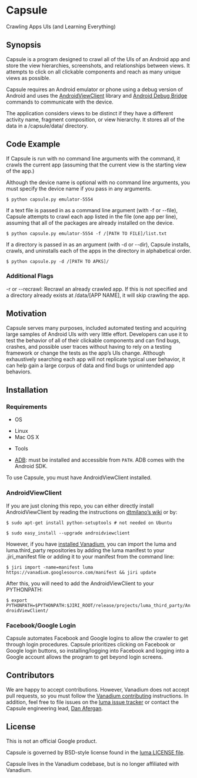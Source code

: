 # Capsule

Crawling Apps UIs (and Learning Everything)

## Synopsis

Capsule is a program designed to crawl all of the UIs of an Android app and
store the view hierarchies, screenshots, and relationships between views. It
attempts to click on all clickable components and reach as many unique views as
possible.

Capsule requires an Android emulator or phone using a debug version of Android
and uses the
[AndroidViewClient](https://github.com/dtmilano/AndroidViewClient) library and
[Android Debug Bridge](https://developer.android.com/studio/command-line/adb.html)
commands to communicate with the device.

The application considers views to be distinct if they have a different activity
name, fragment composition, or view hierarchy. It stores all of the data in
a /capsule/data/ directory.


## Code Example

If Capsule is run with no command line arguments with the command, it crawls the
current app (assuming that the current view is the starting view of the app.)

Although the device name is optional with no command line arguments, you must
specify the device name if you pass in any arguments.

```$ python capsule.py emulator-5554```

If a text file is passed in as a command line argument (with -f or --file),
Capsule attempts to crawl each app listed in the file (one app per line),
assuming that all of the packages are already installed on the device.

```$ python capsule.py emulator-5554 -f /[PATH TO FILE]/list.txt```

If a directory is passed in as an argument (with -d or --dir), Capsule installs,
crawls, and uninstalls each of the apps in the directory in alphabetical order.

```$ python capsule.py -d /[PATH TO APKS]/```

### Additional Flags
-r or --recrawl: Recrawl an already crawled app. If this is not specified and a
directory already exists at /data/[APP NAME], it will skip crawling the app.

## Motivation

Capsule serves many purposes, included automated testing and acquiring large
samples of Android UIs with very little effort. Developers can use it to test
the behavior of all of their clickable components and can find bugs, crashes,
and possible user traces without having to rely on a testing framework or change
the tests as the app’s UIs change. Although exhaustively searching each app will
not replicate typical user behavior, it can help gain a large corpus of data and
find bugs or unintended app behaviors.

## Installation

### Requirements

* OS
 - Linux
 - Mac OS X
* Tools
 - [ADB](http://developer.android.com/tools/help/adb.html): must be
installed and accessible from `PATH`. ADB comes with the Android SDK.

To use Capsule, you must have AndroidViewClient installed.

### AndroidViewClient
If you are just cloning this repo, you can either directly install
AndroidViewClient by reading the instructions on
[dtmilano’s wiki](https://github.com/dtmilano/AndroidViewClient/wiki#using-easy_install)
or by:

``$ sudo apt-get install python-setuptools # not needed on Ubuntu``

``$ sudo easy_install --upgrade androidviewclient``

However, if you have
[installed Vanadium](https://vanadium.github.io/installation/), you can import
the luma and luma.third\_party repositories by adding the luma manifest to your
.jiri_manifest file or adding it to your manifest from the command line:

``$ jiri import -name=manifest luma https://vanadium.googlesource.com/manifest
&& jiri update``

After this, you will need to add the AndroidViewClient to your PYTHONPATH:

``$ export PYTHONPATH=$PYTHONPATH:$JIRI_ROOT/release/projects/luma_third_party/AndroidViewClient/``

### Facebook/Google Login

Capsule automates Facebook and Google logins to allow the crawler to get through
login procedures. Capsule prioritizes clicking on Facebook or Google login
buttons, so installing/logging into Facebook and logging into a Google account
allows the program to get beyond login screens.

## Contributors

We are happy to accept contributions. However, Vanadium does not accept pull
requests, so you must follow the
[Vanadium contributing](https://vanadium.github.io/community/contributing.html)
instructions.
In addition, feel free to file issues on the
[luma issue tracker](https://github.com/vanadium/luma/issues) or contact the
Capsule engineering lead, [Dan Afergan](afergan@google.com).

## License
This is not an official Google product.

Capsule is governed by BSD-style license found in the
[luma LICENSE file](https://github.com/vanadium/luma/blob/master/LICENSE).


Capsule lives in the Vanadium codebase, but is no longer affiliated with
Vanadium.
